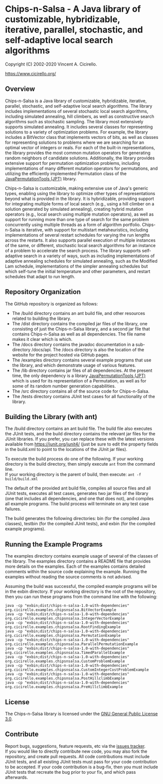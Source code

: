 # Chips-n-Salsa - A Java library of customizable, hybridizable, iterative, parallel, stochastic, and self-adaptive local search algorithms

Copyright (C) 2002-2020 Vincent A. Cicirello.

https://www.cicirello.org/

## Overview

Chips-n-Salsa is a Java library of customizable, hybridizable, iterative, 
parallel, stochastic, and self-adaptive local search algorithms. The 
library includes implementations of several stochastic local search algorithms, 
including simulated annealing, hill climbers, as well as constructive search 
algorithms such as stochastic sampling. The library most extensively supports 
simulated annealing. It includes several classes for representing solutions 
to a variety of optimization problems. For example, the library includes a 
BitVector class that implements vectors of bits, as well as classes for 
representing solutions to problems where we are searching for an optimal 
vector of integers or reals. For each of the built-in representations, the 
library provides the most common mutation operators for generating random 
neighbors of candidate solutions. Additionally, the library provides 
extensive support for permutation optimization problems, including 
implementations of many different mutation operators for permutations, and 
utilizing the efficiently implemented Permutation class of the 
[JavaPermutationTools (JPT)](https://jpt.cicirello.org/) library.

Chips-n-Salsa is customizable, making extensive use of Java's generic types, 
enabling using the library to optimize other types of representations beyond 
what is provided in the library. It is hybridizable, providing support for 
integrating multiple forms of local search (e.g., using a hill climber on a 
solution generated by simulated annealing), creating hybrid mutation operators 
(e.g., local search using multiple mutation operators), as well as support 
for running more than one type of search for the same problem concurrently 
using multiple threads as a form of algorithm portfolio. Chips-n-Salsa is 
iterative, with support for multistart metaheuristics, including implementations 
of several restart schedules for varying the run lengths across the restarts. 
It also supports parallel execution of multiple instances of the same, or 
different, stochastic local search algorithms for an instance of a problem 
to accelerate the search process. The library supports self-adaptive search 
in a variety of ways, such as including implementations of adaptive annealing 
schedules for simulated annealing, such as the Modified Lam schedule, 
implementations of the simpler annealing schedules but which self-tune the 
initial temperature and other parameters, and restart schedules that 
adapt to run length.

## Repository Organization

The GitHub repository is organized as follows:
* The /build directory contains an ant build file, and other resources 
related to building the library.
* The /dist directory contains the compiled jar files of the library, 
one consisting of just the Chips-n-Salsa library, and a second jar file
that contains Chips-n-Salsa as well as all dependencies.  The file name makes
it clear which is which.
* The /docs directory contains the javadoc documentation in a sub-directory /docs/api.
The /docs directory is also the location of the website for the project hosted via
GitHub pages.
* The /examples directory contains several example programs that use the library,
and which demonstrate usage of various features.
* The /lib directory contains jar files of all dependencies.  At the present time, 
the only dependency is a library [JavaPermutationTools (JPT)](https://jpt.cicirello.org/)
which is used for its representation of a Permutation, as well as for some of
its random number generation capabilities.
* The /src directory contains all of the source code for Chips-n-Salsa.
* The /tests directory contains JUnit test cases for all functionality of the library.

## Building the Library (with ant)

The /build directory contains an ant build file.  The build file also executes the 
JUnit tests, and the build directory contains the relevant jar files for the JUnit 
libraries. If you prefer, you can replace these with the latest versions available
from https://junit.org/junit4/ (just be sure to edit the property fields in the 
build.xml to point to the locations of the JUnit jar files).

To execute the build process do one of the following.  If your working directory 
is the build directory, then simply execute `ant` from the command line.  
If your working directory is the parent of build, then execute: `ant -f build/build.xml`

The default of the provided ant build file, compiles all source files and all JUnit 
tests, executes all test cases, generates two jar files of the library (one that includes
all dependencies, and one that does not), and compiles all example programs. The build 
process will terminate on any test case failures.  

The build generates the following directories: bin (for the compiled Java classes),
testbin (for the compiled JUnit tests), and exbin (for the compiled example
programs).

## Running the Example Programs

The examples directory contains example usage of several of the classes of the library.
The examples directory contains a README file that provides more details on the examples.
Each of the examples contains detailed comments within the source code explaining the example.
Running the examples without reading the source comments is not advised.

Assuming the build was successful, the compiled example programs will be
in the exbin directory.  If your working directory is the root
of the repository, then you can run these programs from the command 
line with the following:

```
java -cp "exbin;dist/chips-n-salsa-1.0-with-dependencies" org.cicirello.examples.chipsnsalsa.BitVectorExample
java -cp "exbin;dist/chips-n-salsa-1.0-with-dependencies" org.cicirello.examples.chipsnsalsa.IntegerVectorExample
java -cp "exbin;dist/chips-n-salsa-1.0-with-dependencies" org.cicirello.examples.chipsnsalsa.RootFindingExample
java -cp "exbin;dist/chips-n-salsa-1.0-with-dependencies" org.cicirello.examples.chipsnsalsa.PermutationExample
java -cp "exbin;dist/chips-n-salsa-1.0-with-dependencies" org.cicirello.examples.chipsnsalsa.ParallelPermutationExample
java -cp "exbin;dist/chips-n-salsa-1.0-with-dependencies" org.cicirello.examples.chipsnsalsa.TimedParallelExample
java -cp "exbin;dist/chips-n-salsa-1.0-with-dependencies" org.cicirello.examples.chipsnsalsa.CustomProblemExample
java -cp "exbin;dist/chips-n-salsa-1.0-with-dependencies" org.cicirello.examples.chipsnsalsa.CustomIntegerCostProblemExample
java -cp "exbin;dist/chips-n-salsa-1.0-with-dependencies" org.cicirello.examples.chipsnsalsa.PostHillclimbExample
java -cp "exbin;dist/chips-n-salsa-1.0-with-dependencies" org.cicirello.examples.chipsnsalsa.PreHillclimbExample
```

## License

The Chips-n-Salsa library is licensed under the 
[GNU General Public License 3.0](https://www.gnu.org/licenses/gpl-3.0.en.html).

## Contribute

Report bugs, suggestions, feature requests, etc via the 
[issues tracker](https://github.com/cicirello/Chips-n-Salsa/issues).  
If you would like to directly contribute new code, you may also fork 
the repository, and create pull requests.  All code contributions 
must include JUnit tests, and all existing JUnit tests must pass for your
code contribution to be accepted.  If your code contribution is a bug-fix, 
then you must include JUnit tests that recreate the bug prior to your fix, 
and which pass afterwards.
